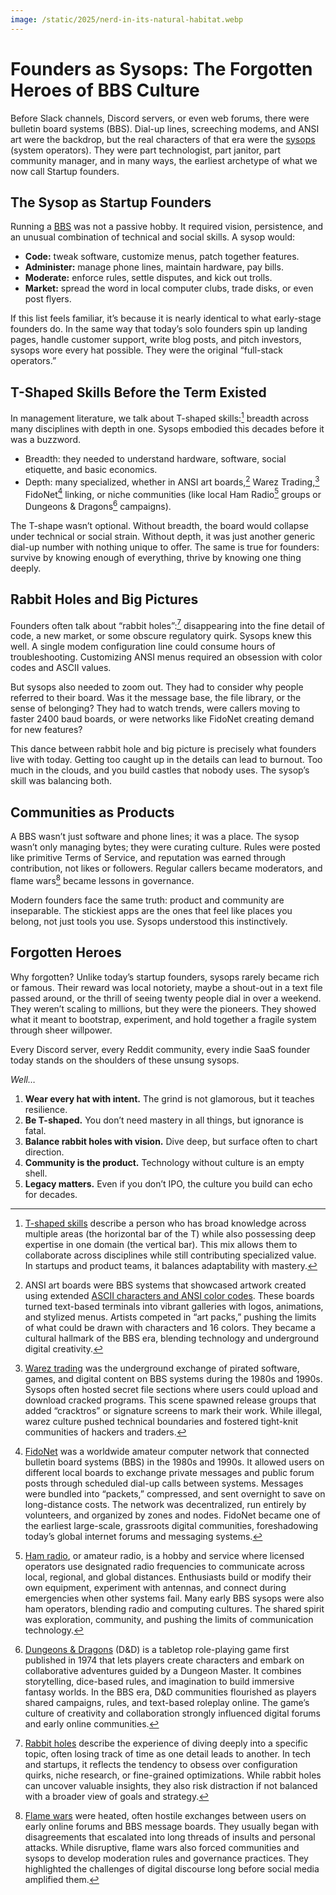 ```yaml
---
image: /static/2025/nerd-in-its-natural-habitat.webp
---
```


# Founders as Sysops: The Forgotten Heroes of BBS Culture

Before Slack channels, Discord servers, or even web forums, there were bulletin board systems (BBS). Dial-up lines, screeching modems, and ANSI art were the backdrop, but the real characters of that era were the [sysops](https://en.wikipedia.org/wiki/Sysop) (system operators). They were part technologist, part janitor, part community manager, and in many ways, the earliest archetype of what we now call Startup founders.

## The Sysop as Startup Founders

Running a [BBS](https://en.wikipedia.org/wiki/Bulletin_board_system) was not a passive hobby. It required vision, persistence, and an unusual combination of technical and social skills. A sysop would:

- **Code:** tweak software, customize menus, patch together features.  
- **Administer:** manage phone lines, maintain hardware, pay bills.  
- **Moderate:** enforce rules, settle disputes, and kick out trolls.  
- **Market:** spread the word in local computer clubs, trade disks, or even post flyers.  

If this list feels familiar, it’s because it is nearly identical to what early-stage founders do. In the same way that today’s solo founders spin up landing pages, handle customer support, write blog posts, and pitch investors, sysops wore every hat possible. They were the original “full-stack operators.”

## T-Shaped Skills Before the Term Existed

In management literature, we talk about T-shaped skills:[^TShapedSkills] breadth across many disciplines with depth in one. Sysops embodied this decades before it was a buzzword.

- Breadth: they needed to understand hardware, software, social etiquette, and basic economics.  
- Depth: many specialized, whether in ANSI art boards,[^ANSIArtBoards] Warez Trading,[^WarezTrading] FidoNet[^FidoNet] linking, or niche communities (like local Ham Radio[^HamRadio] groups or Dungeons & Dragons[^DungeonsDragons] campaigns).  

The T-shape wasn’t optional. Without breadth, the board would collapse under technical or social strain. Without depth, it was just another generic dial-up number with nothing unique to offer. The same is true for founders: survive by knowing enough of everything, thrive by knowing one thing deeply.

## Rabbit Holes and Big Pictures

Founders often talk about “rabbit holes”:[^RabbitHoles] disappearing into the fine detail of code, a new market, or some obscure regulatory quirk. Sysops knew this well. A single modem configuration line could consume hours of troubleshooting. Customizing ANSI menus required an obsession with color codes and ASCII values.

But sysops also needed to zoom out. They had to consider why people referred to their board. Was it the message base, the file library, or the sense of belonging? They had to watch trends, were callers moving to faster 2400 baud boards, or were networks like FidoNet creating demand for new features?

This dance between rabbit hole and big picture is precisely what founders live with today. Getting too caught up in the details can lead to burnout. Too much in the clouds, and you build castles that nobody uses. The sysop’s skill was balancing both.

## Communities as Products

A BBS wasn’t just software and phone lines; it was a place. The sysop wasn’t only managing bytes; they were curating culture. Rules were posted like primitive Terms of Service, and reputation was earned through contribution, not likes or followers. Regular callers became moderators, and flame wars[^FlameWars] became lessons in governance.

Modern founders face the same truth: product and community are inseparable. The stickiest apps are the ones that feel like places you belong, not just tools you use. Sysops understood this instinctively.

## Forgotten Heroes

Why forgotten? Unlike today’s startup founders, sysops rarely became rich or famous. Their reward was local notoriety, maybe a shout-out in a text file passed around, or the thrill of seeing twenty people dial in over a weekend. They weren’t scaling to millions, but they were the pioneers. They showed what it meant to bootstrap, experiment, and hold together a fragile system through sheer willpower.

Every Discord server, every Reddit community, every indie SaaS founder today stands on the shoulders of these unsung sysops.

*Well…*

1. **Wear every hat with intent.** The grind is not glamorous, but it teaches resilience.  
2. **Be T-shaped.** You don’t need mastery in all things, but ignorance is fatal.  
3. **Balance rabbit holes with vision.** Dive deep, but surface often to chart direction.  
4. **Community is the product.** Technology without culture is an empty shell.  
5. **Legacy matters.** Even if you don’t IPO, the culture you build can echo for decades.


[^TShapedSkills]: [T-shaped skills](https://en.wikipedia.org/wiki/T-shaped_skills) describe a person who has broad knowledge across multiple areas (the horizontal bar of the T) while also possessing deep expertise in one domain (the vertical bar). This mix allows them to collaborate across disciplines while still contributing specialized value. In startups and product teams, it balances adaptability with mastery.

[^ANSIArtBoards]: ANSI art boards were BBS systems that showcased artwork created using extended [ASCII characters and ANSI color codes](https://en.wikipedia.org/wiki/ASCII_art). These boards turned text-based terminals into vibrant galleries with logos, animations, and stylized menus. Artists competed in “art packs,” pushing the limits of what could be drawn with characters and 16 colors. They became a cultural hallmark of the BBS era, blending technology and underground digital creativity.

[^WarezTrading]: [Warez trading](https://en.wikipedia.org/wiki/Water_trading) was the underground exchange of pirated software, games, and digital content on BBS systems during the 1980s and 1990s. Sysops often hosted secret file sections where users could upload and download cracked programs. This scene spawned release groups that added “cracktros” or signature screens to mark their work. While illegal, warez culture pushed technical boundaries and fostered tight-knit communities of hackers and traders.

[^FidoNet]: [FidoNet](https://en.wikipedia.org/wiki/FidoNet) was a worldwide amateur computer network that connected bulletin board systems (BBS) in the 1980s and 1990s. It allowed users on different local boards to exchange private messages and public forum posts through scheduled dial-up calls between systems. Messages were bundled into “packets,” compressed, and sent overnight to save on long-distance costs. The network was decentralized, run entirely by volunteers, and organized by zones and nodes. FidoNet became one of the earliest large-scale, grassroots digital communities, foreshadowing today’s global internet forums and messaging systems.

[^HamRadio]: [Ham radio](https://en.wikipedia.org/wiki/Amateur_radio), or amateur radio, is a hobby and service where licensed operators use designated radio frequencies to communicate across local, regional, and global distances. Enthusiasts build or modify their own equipment, experiment with antennas, and connect during emergencies when other systems fail. Many early BBS sysops were also ham operators, blending radio and computing cultures. The shared spirit was exploration, community, and pushing the limits of communication technology.

[^DungeonsDragons]: [Dungeons & Dragons](https://en.wikipedia.org/wiki/Dungeons_%26_Dragons) (D&D) is a tabletop role-playing game first published in 1974 that lets players create characters and embark on collaborative adventures guided by a Dungeon Master. It combines storytelling, dice-based rules, and imagination to build immersive fantasy worlds. In the BBS era, D&D communities flourished as players shared campaigns, rules, and text-based roleplay online. The game’s culture of creativity and collaboration strongly influenced digital forums and early online communities.

[^RabbitHoles]: [Rabbit holes](https://en.wikipedia.org/wiki/Down_the_rabbit_hole) describe the experience of diving deeply into a specific topic, often losing track of time as one detail leads to another. In tech and startups, it reflects the tendency to obsess over configuration quirks, niche research, or fine-grained optimizations. While rabbit holes can uncover valuable insights, they also risk distraction if not balanced with a broader view of goals and strategy.

[^FlameWars]: [Flame wars](https://en.wikipedia.org/wiki/Flaming_(Internet)) were heated, often hostile exchanges between users on early online forums and BBS message boards. They usually began with disagreements that escalated into long threads of insults and personal attacks. While disruptive, flame wars also forced communities and sysops to develop moderation rules and governance practices. They highlighted the challenges of digital discourse long before social media amplified them.
